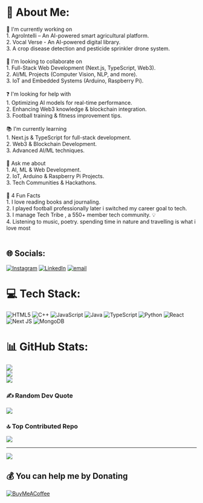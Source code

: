 # 💫 About Me:
🚀 I'm currently working on  <br>1. AgroIntelli – An AI-powered smart agricultural platform.  <br>2. Vocal Verse - An AI-powered digital library. <br>3. A crop disease detection and pesticide sprinkler drone system.<br><br>🤝 I'm looking to collaborate on  <br>1. Full-Stack Web Development (Next.js, TypeScript, Web3).  <br>2. AI/ML Projects (Computer Vision, NLP, and more).  <br>3. IoT and Embedded Systems (Arduino, Raspberry Pi).  <br><br>❓ I'm looking for help with  <br>1. Optimizing AI models for real-time performance.<br>2. Enhancing Web3 knowledge & blockchain integration.<br>3. Football training & fitness improvement tips.<br><br>📚 I'm currently learning  <br>1. Next.js & TypeScript for full-stack development.  <br>2. Web3 & Blockchain Development.<br>3. Advanced AI/ML techniques.<br><br>💬 Ask me about  <br>1. AI, ML & Web Development.<br>2. IoT, Arduino & Raspberry Pi Projects.<br>3. Tech Communities & Hackathons.<br><br>🎉 4 Fun Facts  <br>1. I love reading books and journaling.<br>2. I played football professionally later i switched my career goal to tech.<br>3. I manage Tech Tribe , a 550+ member tech community. 💡  <br>4. Listening to music, poetry. spending time in nature and travelling is what i love most<br><br>


## 🌐 Socials:
[![Instagram](https://img.shields.io/badge/Instagram-%23E4405F.svg?logo=Instagram&logoColor=white)](https://instagram.com/myselfswastikmishra) [![LinkedIn](https://img.shields.io/badge/LinkedIn-%230077B5.svg?logo=linkedin&logoColor=white)](https://linkedin.com/in/https://www.linkedin.com/in/myselfswastikmishra/) [![email](https://img.shields.io/badge/Email-D14836?logo=gmail&logoColor=white)](mailto:theswastikmishraofficial@gmail.com) 

# 💻 Tech Stack:
![HTML5](https://img.shields.io/badge/html5-%23E34F26.svg?style=for-the-badge&logo=html5&logoColor=white) ![C++](https://img.shields.io/badge/c++-%2300599C.svg?style=for-the-badge&logo=c%2B%2B&logoColor=white) ![JavaScript](https://img.shields.io/badge/javascript-%23323330.svg?style=for-the-badge&logo=javascript&logoColor=%23F7DF1E) ![Java](https://img.shields.io/badge/java-%23ED8B00.svg?style=for-the-badge&logo=openjdk&logoColor=white) ![TypeScript](https://img.shields.io/badge/typescript-%23007ACC.svg?style=for-the-badge&logo=typescript&logoColor=white) ![Python](https://img.shields.io/badge/python-3670A0?style=for-the-badge&logo=python&logoColor=ffdd54) ![React](https://img.shields.io/badge/react-%2320232a.svg?style=for-the-badge&logo=react&logoColor=%2361DAFB) ![Next JS](https://img.shields.io/badge/Next-black?style=for-the-badge&logo=next.js&logoColor=white) ![MongoDB](https://img.shields.io/badge/MongoDB-%234ea94b.svg?style=for-the-badge&logo=mongodb&logoColor=white)
# 📊 GitHub Stats:
![](https://github-readme-stats.vercel.app/api?username=myselfswastikmishra&theme=dark&hide_border=false&include_all_commits=false&count_private=false)<br/>
![](https://nirzak-streak-stats.vercel.app/?user=myselfswastikmishra&theme=dark&hide_border=false)<br/>
![](https://github-readme-stats.vercel.app/api/top-langs/?username=myselfswastikmishra&theme=dark&hide_border=false&include_all_commits=false&count_private=false&layout=compact)

### ✍️ Random Dev Quote
![](https://quotes-github-readme.vercel.app/api?type=horizontal&theme=radical)

### 🔝 Top Contributed Repo
![](https://github-contributor-stats.vercel.app/api?username=myselfswastikmishra&limit=5&theme=dark&combine_all_yearly_contributions=true)

---
[![](https://visitcount.itsvg.in/api?id=myselfswastikmishra&icon=0&color=0)](https://visitcount.itsvg.in)

  ## 💰 You can help me by Donating
  [![BuyMeACoffee](https://img.shields.io/badge/Buy%20Me%20a%20Coffee-ffdd00?style=for-the-badge&logo=buy-me-a-coffee&logoColor=black)](https://buymeacoffee.com/https://buymeacoffee.com/myselfswastikmishra) 

  
<!-- Proudly created with GPRM ( https://gprm.itsvg.in ) -->
